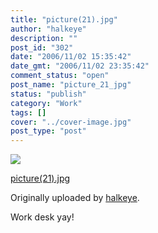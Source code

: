 ```yaml
---
title: "picture(21).jpg"
author: "halkeye"
description: ""
post_id: "302"
date: "2006/11/02 15:35:42"
date_gmt: "2006/11/02 23:35:42"
comment_status: "open"
post_name: "picture_21_jpg"
status: "publish"
category: "Work"
tags: []
cover: "../cover-image.jpg"
post_type: "post"
---
```


![](http://static.flickr.com/105/287204397_fe2098cbea_m.jpg)
   

 
 [picture(21).jpg](http://www.flickr.com/photos/halkeye/287204397/)
   

 Originally uploaded by [halkeye](http://www.flickr.com/people/halkeye/).
 



Work desk yay!